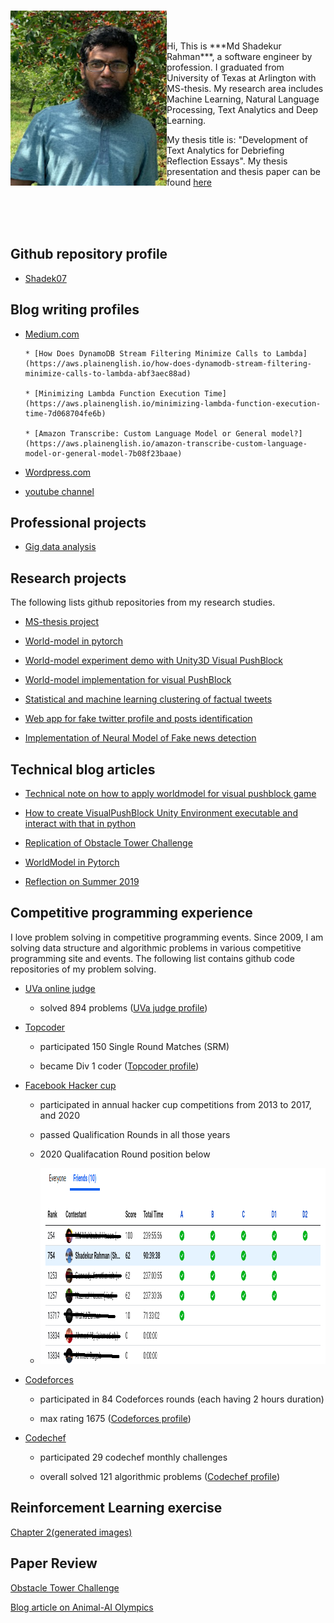 <br>
<div markdown="1">
  <p>
   <img src="/images/profile_images/image_cherry_garden.png" align="left" width="250" height="280">
    <br>
   <br>
   
   </p>
  Hi, This is ***Md Shadekur Rahman***, a software engineer by profession. I graduated from University of Texas at Arlington with MS-thesis. My research area includes Machine Learning, Natural Language Processing, Text Analytics and Deep Learning. 

My thesis title is: "Development of Text Analytics for Debriefing Reflection Essays". My thesis presentation and thesis paper can be found [here](https://github.com/Shadek07/ms-thesis)
  <br>
  <br>
   
</div>

<br>
<br>

## Github repository profile

* [Shadek07](https://github.com/Shadek07)

## Blog writing profiles

* [Medium.com](https://shadek07.medium.com/)

      * [How Does DynamoDB Stream Filtering Minimize Calls to Lambda](https://aws.plainenglish.io/how-does-dynamodb-stream-filtering-minimize-calls-to-lambda-abf3aec88ad) 
     
      * [Minimizing Lambda Function Execution Time](https://aws.plainenglish.io/minimizing-lambda-function-execution-time-7d068704fe6b)  
      
      * [Amazon Transcribe: Custom Language Model or General model?](https://aws.plainenglish.io/amazon-transcribe-custom-language-model-or-general-model-7b08f23baae)  
      
* [Wordpress.com](https://shadekcse.wordpress.com/)
* [youtube channel](https://www.youtube.com/channel/UCRO9RkabAPjRlbCIkWxBBpA)

## Professional projects

* [Gig data analysis](https://github.com/Shadek07/gig_data_analysis)

## Research projects

The following lists github repositories from my research studies.

* [MS-thesis project](https://github.com/Shadek07/EssayIQ)

* [World-model in pytorch](https://github.com/Shadek07/worldmodel_pytorch)

* [World-model experiment demo with Unity3D Visual PushBlock](https://github.com/Shadek07/interactive-visualpushblock)

* [World-model implementation for visual PushBlock](https://github.com/Shadek07/WorldModel_VisualPushBlock)

* [Statistical and machine learning clustering of factual tweets](https://github.com/Shadek07/tweetframes)

* [Web app for fake twitter profile and posts identification](https://github.com/Shadek07/talkingcricket)

* [Implementation of Neural Model of Fake news detection](https://github.com/Shadek07/csi)


## Technical blog articles

* [Technical note on how to apply worldmodel for visual pushblock game](./pushblock_worldmodel.md)

* [How to create VisualPushBlock Unity Environment executable and interact with that in python](./create_visual_pushblock_unity_env.md)

* [Replication of Obstacle Tower Challenge](./analysis_obstacle_tower.md)

* [WorldModel in Pytorch](./worldmodel_pytorch.md)

* [Reflection on Summer 2019](./reflecting_summer19.md)

## Competitive programming experience

I love problem solving in competitive programming events. Since 2009, I am solving data structure and algorithmic problems in various competitive programming site and events. The following list contains github code repositories of my problem solving.

* [UVa online judge](https://github.com/Shadek07/uva)

    * solved 894 problems ([UVa judge profile](https://uhunt.onlinejudge.org/id/43821))
    
* [Topcoder](https://github.com/Shadek07/Topcoder)

    * participated 150 Single Round Matches (SRM)
    
    * became Div 1 coder ([Topcoder profile](https://www.topcoder.com/members/survival07/details/?track=DATA_SCIENCE&subTrack=SRM))
    
* [Facebook Hacker cup](https://github.com/Shadek07/facebook-hacker-cup)

    * participated in annual hacker cup competitions from 2013 to 2017, and 2020
    
    * passed Qualification Rounds in all those years
    * 2020 Qualifacation Round position below
    * <img src="/images/facebook_hackercup/qualification_2020.png" width="850" height="313">
    
    
* [Codeforces](https://github.com/Shadek07/codeforces)

    * participated in 84 Codeforces rounds (each having 2 hours duration)
    
    * max rating 1675 ([Codeforces profile](http://codeforces.com/profile/Shadek))
    
* [Codechef](https://github.com/Shadek07/codechef)

    * participated 29 codechef monthly challenges
    
    * overall solved 121 algorithmic problems ([Codechef profile](https://www.codechef.com/users/shadek))
    

## Reinforcement Learning exercise
[Chapter 2](./RL_Chapter2.ipynb)[(generated images)](./images/RL_chapter2)

## Paper Review
[Obstacle Tower Challenge](./review_obstacle_tower.md)

[Blog article on Animal-AI Olympics](./animal_ai_blog.md)
